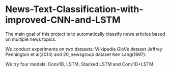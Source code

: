 # News-Text-Classification-with-improved-CNN-and-LSTM

The main goal of this project is to automatically classify news articles based on multiple news topics. 

We conduct experiments on two datasets: Wikipedia GloVe dataset Jeffrey Pennington  et al(2014) and 20_newsgroup dataset Ken Lang(1997).

We try four models: Conv1D, LSTM, Stacked LSTM and Conv1D+LSTM.
